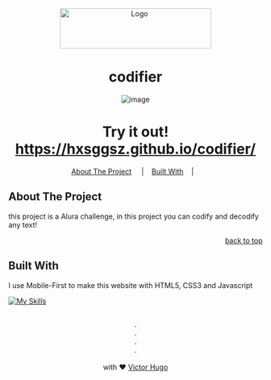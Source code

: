 <!-- PROJECT LOGO -->
<div id="readme-top" align="center">
<a href="https://hxsggsz.github.io/codifier/">

<img src="https://user-images.githubusercontent.com/103784814/232940121-b98c51da-590d-43c9-8063-5a058c89fd70.png" alt="Logo" width="300" height="80">
</a>

<h1 align="center">
    codifier
</h1>

![image](https://user-images.githubusercontent.com/103784814/232940954-ddf6ee31-543e-4856-8c20-3855a9e23a3a.png)
# Try it out! https://hxsggsz.github.io/codifier/

<p align="center">
<a href="#about-the-project">About The Project</a>
&nbsp;&nbsp;&nbsp;&nbsp;|&nbsp;&nbsp;&nbsp;
<a href="#built-with">Built With</a>&nbsp;&nbsp;&nbsp;&nbsp;|&nbsp;&nbsp;&nbsp;
</p>
</div>

<!-- ABOUT THE PROJECT -->
## About The Project



this project is a Alura challenge, in this project you can codify and decodify any text!


<p align="right"><a href="#readme-top">back to top</a></p>

<!-- BUILT WITH -->

## Built With

I use Mobile-First to make this website with HTML5, CSS3 and Javascript

 [![My Skills](https://skillicons.dev/icons?i=html,css,javascript&perline=3)](https://skillicons.dev)<br>

<!-- USAGE EXAMPLES -->

## 

<p align="center">
.
<br/>
.
<br/>
.
<br/>
.
<br/>
<br/>
with ❤️
<a href="https://www.linkedin.com/in/hxsggsz/">
 Victor Hugo
</a>
</p>
</div>
